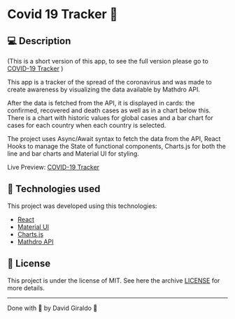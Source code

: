 # Covid 19 Tracker :notebook:

## :computer: Description

(This is a short version of this app, to see the full version please go to [COVID-19 Tracker](https://github.com/dagibu301/Covid-19-Tracker) )

This app is a tracker of the spread of the coronavirus and was made to create awareness by visualizing the data available by Mathdro API.

After the data is fetched from the API, it is displayed in cards: the confirmed, recovered and death cases as well as in a chart below this. There is a chart with historic values for global cases and a bar chart for cases for each country when each country is selected.

The project uses Async/Await syntax to fetch the data from the API, React Hooks to manage the State of functional components, Charts.js for both the line and bar charts and Material UI for styling.

Live Preview: [COVID-19 Tracker](https://keen-mcnulty-997285.netlify.app/)


## :space_invader: Technologies used
This project was developed using this technologies:
- [React](https://reactjs.org/)
- [Material UI](https://material-ui.com/)
- [Charts.js](https://www.chartjs.org/)
- [Mathdro API](https://covid19.mathdro.id/api)

## :memo: License

This project is under the license of MIT. See here the archive [LICENSE](LICENSE.md) for more details.

---

Done with :purple_heart: by David Giraldo :wave:

